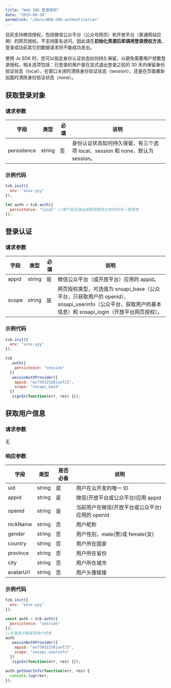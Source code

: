 ```yaml
---
title: "Web SDK 登录授权"
date: "2019-09-28"
permalink: "/docs/WEB-SDK-authentication"
---
```


目前支持微信授权，包括微信公众平台（公众号网页）和开放平台（普通网站应用）的网页授权。不支持匿名访问，因此请在**初始化资源后即调用登录授权方法**，登录成功前其它的数据请求将不能成功发出。

使用 Js SDK 时，您可以指定身份认证状态如何持久保留，以避免需要用户频繁登录授权。相关选项包括：已登录的用户是在显式退出登录之前的 30 天内保留身份验证状态（local）、在窗口关闭时清除身份验证状态（session），还是在页面重新加载时清除身份验证状态（none）。

## 获取登录对象

### 请求参数

| 字段        | 类型   | 必填 | 说明                                                                          |
| ----------- | ------ | ---- | ----------------------------------------------------------------------------- |
| persistence | string | 否   | 身份认证状态如何持久保留，有三个选项 local、session 和 none，默认为 session。 |

### 示例代码

```js
tcb.init({
  env: "xxxx-yyy"
});

let auth = tcb.auth({
  persistence: "local" //用户显式退出或更改密码之前的30天一直有效
});
```

## 登录认证

### 请求参数

| 字段  | 类型   | 必填 | 说明                                                                                                                                                      |
| ----- | ------ | ---- | --------------------------------------------------------------------------------------------------------------------------------------------------------- |
| appid | string | 是   | 微信公众平台（或开放平台）应用的 appid。                                                                                                                  |
| scope | string | 是   | 网页授权类型，可选值为 snsapi_base（公众平台，只获取用户的 openid）、snsapi_userinfo（公众平台，获取用户的基本信息）和 snsapi_login（开放平台网页授权）。 |

### 示例代码

```javascript
tcb.init({
  env: "xxxx-yyy"
});

tcb
  .auth({
    persistence: "session"
  })
  .weixinAuthProvider({
    appid: "wx73932328juof23",
    scope: "snsapi_base"
  })
  .signIn(function(err, res) {});
```

## 获取用户信息

### 请求参数

无

### 响应参数

| 字段      | 类型   | 是否必备 | 说明                                            |
| --------- | ------ | -------- | ----------------------------------------------- |
| uid       | string | 是       | 用户在云开发的唯一 ID                           |
| appid     | string | 是       | 微信(开放平台或公众平台)应用 appid              |
| openid    | string | 是       | 当前用户在微信(开放平台或公众平台)应用的 openid |
| nickName  | string | 否       | 用户昵称                                        |
| gender    | string | 否       | 用户性别，male(男)或 female(女)                 |
| country   | string | 否       | 用户所在国家                                    |
| province  | string | 否       | 用户所在省份                                    |
| city      | string | 否       | 用户所在城市                                    |
| avatarUrl | string | 否       | 用户头像链接                                    |

### 示例代码

```js
tcb.init({
  env: "xxxx-yyy"
});

const auth = tcb.auth({
  persistence: "session"
});
//先登录才能拿到用户信息
auth
  .weixinAuthProvider({
    appid: "wx73932328juof23",
    scope: "snsapi_userinfo"
  })
  .signIn(function(err, res) {});

auth.getUserInfo(function(err, res) {
  console.log(res);
});
```
